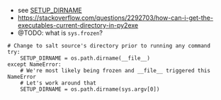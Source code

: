 - see [SETUP_DIRNAME](https://github.com/saltstack/salt/blob/develop/setup.py#L46-L52)
- https://stackoverflow.com/questions/2292703/how-can-i-get-the-executables-current-directory-in-py2exe
- @TODO: what is `sys.frozen`?

```
# Change to salt source's directory prior to running any command
try:
    SETUP_DIRNAME = os.path.dirname(__file__)
except NameError:
    # We're most likely being frozen and __file__ triggered this NameError
    # Let's work around that
    SETUP_DIRNAME = os.path.dirname(sys.argv[0])
```
